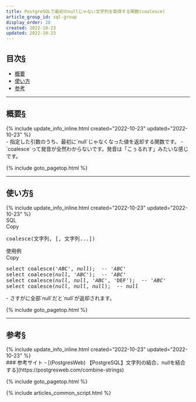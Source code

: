 ```yaml
---
title: PostgreSQLで最初のnullじゃない文字列を取得する関数(coalesce)
article_group_id: sql-group
display_order: 20
created: 2022-10-23
updated: 2022-10-23
---
```

## <a name="index">目次</a><a class="heading-anchor-permalink" href="#目次">§</a>

<ul id="index_ul">
<li><a href="#概要">概要</a></li>
<li><a href="#使い方">使い方</a></li>
<li><a href="#参考">参考</a></li>
</ul>

* * *
## <a name="概要">概要</a><a class="heading-anchor-permalink" href="#概要">§</a>
<div class="chapter-updated">{% include update_info_inline.html created="2022-10-23" updated="2022-10-23" %}</div>
- 指定した引数のうち、最初に`null`じゃなくなった値を返却する関数です。
- `coalesce`って発音が全然わからないです。発音は「こぅるれす」みたいな感じです。

{% include goto_pagetop.html %}

* * *
## <a name="使い方">使い方</a><a class="heading-anchor-permalink" href="#使い方">§</a>
<div class="chapter-updated">{% include update_info_inline.html created="2022-10-23" updated="2022-10-23" %}</div>
<div class="code-box-syntax">
<div class="title">SQL</div>
<div class="copy-button">Copy</div>
<pre>
coalesce(文字列, [, 文字列...])
</pre>
</div>

<div class="code-box">
<div class="title">使用例</div>
<div class="copy-button">Copy</div>
<pre>
select coalesce(<em>'ABC'</em>, <em class="blue">null</em>);  <em class="comment">-- 'ABC'</em>
select coalesce(<em class="blue">null</em>, <em>'ABC'</em>);  <em class="comment">-- 'ABC'</em>
select coalesce(<em class="blue">null</em>, <em class="blue">null</em>, <em>'ABC'</em>, 'DEF');  <em class="comment">-- 'ABC'</em>
select coalesce(<em class="blue">null</em>, <em class="blue">null</em>, <em class="blue">null</em>);  <em class="comment">-- null</em>
</pre>
</div>
- さすがに全部`null`だと`null`が返却されます。

{% include goto_pagetop.html %}

* * *
## <a name="参考">参考</a><a class="heading-anchor-permalink" href="#参考">§</a>
<div class="chapter-updated">{% include update_info_inline.html created="2022-10-23" updated="2022-10-23" %}</div>
### 参考サイト
- [(PostgresWeb) 【PostgreSQL】文字列の結合、nullを結合する](https://postgresweb.com/combine-strings)

{% include goto_pagetop.html %}

{% include articles_common_script.html %}
